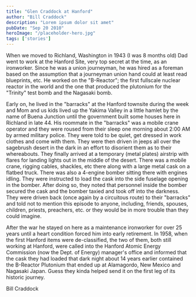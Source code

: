 ```yaml
---
title: "Glen Craddock at Hanford"
author: "Bill Craddock"
description: "Lorem ipsum dolor sit amet"
pubDate: "Sep 20 2010"
heroImage: "/placeholder-hero.jpg"
tags: ['stories']
---
```

When we moved to Richland, Washington in 1943 (I was 8 months old) Dad went to work at the Hanford Site, very top secret at the time, as an ironworker.  Since he was a union journeyman, he was hired as a foreman based on the assumption that a journeyman union hand could at least read blueprints, etc.  He worked on the "B-Reactor"; the first fullscale nuclear reactor in the world and the one that produced the plutonium for the "Trinity" test bomb and the Nagasaki bomb.

Early on, he lived in the "barracks" at the Hanford townsite during the week and Mom and us kids lived up the Yakima Valley in a little hamlet by the name of Buena Junction until the government built some houses here in Richland in late 44. His roommate in the "barracks" was a mobile crane operator and they were roused from their sleep one morning about 2:00 AM by armed military police. They were told to be quiet, get dressed in work clothes and come with them.  They were then driven in jeeps all over the sagebrush desert in the dark in an effort to disorient them as to their whereabouts.  They finally arrived at a temporary (metal plates) airstrip with flares for landing lights out in the middle of the desert.  There was a mobile crane, rigging cables, shackles, etc there along with a large metal cask on a flatbed truck.  There was also a 4-engine bomber sitting there with engines idling.  They were instructed to load the cask into the side fuselage opening in the bomber.  After doing so, they noted that personnel inside the bomber secured the cask and the bomber taxied and took off into the darkness.  They were driven back (once again by a circuitous route) to their "barracks" and told not to mention this episode to anyone, including, friends, spouses, children, priests, preachers, etc. or they would be in more trouble than they could imagine.

After the war he stayed on here as a maintenance ironworker for over 25 years until a heart condition forced him into early retirement. In 1958, when the first Hanford items were de-classified, the two of them, both still working at Hanford, were called into the Hanford Atomic Energy Commission (now the Dept. of Energy) manager's office and informed that the cask they had loaded that dark night about 14 years earlier contained the B-Reactor Plutonium that ended up at Alamagordo, New Mexico and Nagasaki Japan.  Guess they kinda helped send it on the first leg of its historic journey.

Bill Craddock
